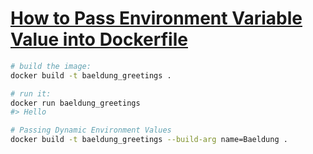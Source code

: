 # [How to Pass Environment Variable Value into Dockerfile](https://www.baeldung.com/ops/dockerfile-env-variable)

```sh
# build the image:
docker build -t baeldung_greetings .

# run it:
docker run baeldung_greetings
#> Hello

# Passing Dynamic Environment Values
docker build -t baeldung_greetings --build-arg name=Baeldung .

```
